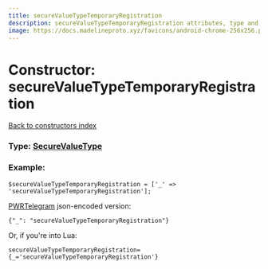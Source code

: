 ```yaml
---
title: secureValueTypeTemporaryRegistration
description: secureValueTypeTemporaryRegistration attributes, type and example
image: https://docs.madelineproto.xyz/favicons/android-chrome-256x256.png
---
```

# Constructor: secureValueTypeTemporaryRegistration  
[Back to constructors index](index.md)






### Type: [SecureValueType](../types/SecureValueType.md)


### Example:

```
$secureValueTypeTemporaryRegistration = ['_' => 'secureValueTypeTemporaryRegistration'];
```  

[PWRTelegram](https://pwrtelegram.xyz) json-encoded version:

```
{"_": "secureValueTypeTemporaryRegistration"}
```


Or, if you're into Lua:  


```
secureValueTypeTemporaryRegistration={_='secureValueTypeTemporaryRegistration'}

```


